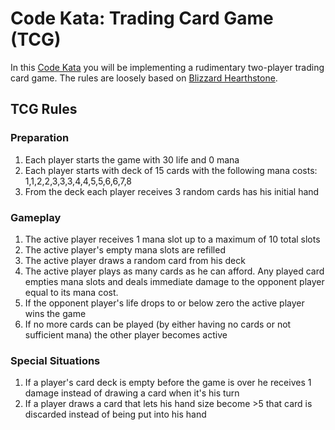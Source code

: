 # Code Kata: Trading Card Game (TCG)

In this [Code Kata](http://en.wikipedia.org/wiki/Kata_(programming)) you will be implementing a rudimentary two-player trading card game. The rules are loosely based on [Blizzard Hearthstone](http://us.battle.net/hearthstone/en/).

## TCG Rules

### Preparation

1. Each player starts the game with 30 life and 0 mana
2. Each player starts with deck of 15 cards with the following mana costs: 1,1,2,2,3,3,3,4,4,5,5,6,6,7,8
3. From the deck each player receives 3 random cards has his initial hand

### Gameplay
1. The active player receives 1 mana slot up to a maximum of 10 total slots
2. The active player's empty mana slots are refilled
3. The active player draws a random card from his deck
4. The active player plays as many cards as he can afford. Any played card empties mana slots and deals immediate damage  to the opponent player equal to its mana cost.
5. If the opponent player's life drops to or below zero the active player wins the game
6. If no more cards can be played (by either having no cards or not sufficient mana) the other player becomes active

### Special Situations
1. If a player's card deck is empty before the game is over he receives 1 damage instead of drawing a card when it's his turn
2. If a player draws a card that lets his hand size become >5 that card is discarded instead of being put into his hand
